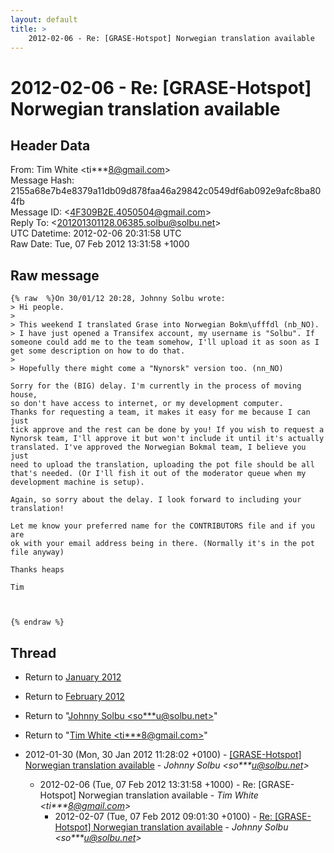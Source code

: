 ```yaml
---
layout: default
title: >
    2012-02-06 - Re: [GRASE-Hotspot] Norwegian translation available
---
```


# 2012-02-06 - Re: [GRASE-Hotspot] Norwegian translation available

## Header Data

From: Tim White \<ti***8@gmail.com\><br>
Message Hash: 2155a68e7b4e8379a11db09d878faa46a29842c0549df6ab092e9afc8ba804fb<br>
Message ID: \<4F309B2E.4050504@gmail.com\><br>
Reply To: \<201201301128.06385.solbu@solbu.net\><br>
UTC Datetime: 2012-02-06 20:31:58 UTC<br>
Raw Date: Tue, 07 Feb 2012 13:31:58 +1000<br>

## Raw message

```
{% raw  %}On 30/01/12 20:28, Johnny Solbu wrote:
> Hi people.
>
> This weekend I translated Grase into Norwegian Bokm\ufffdl (nb_NO).
> I have just opened a Transifex account, my username is "Solbu". If someone could add me to the team somehow, I'll upload it as soon as I get some description on how to do that.
>
> Hopefully there might come a "Nynorsk" version too. (nn_NO)

Sorry for the (BIG) delay. I'm currently in the process of moving house, 
so don't have access to internet, or my development computer.
Thanks for requesting a team, it makes it easy for me because I can just 
tick approve and the rest can be done by you! If you wish to request a 
Nynorsk team, I'll approve it but won't include it until it's actually 
translated. I've approved the Norwegian Bokmal team, I believe you just 
need to upload the translation, uploading the pot file should be all 
that's needed. (Or I'll fish it out of the moderator queue when my 
development machine is setup).

Again, so sorry about the delay. I look forward to including your 
translation!

Let me know your preferred name for the CONTRIBUTORS file and if you are 
ok with your email address being in there. (Normally it's in the pot 
file anyway)

Thanks heaps

Tim



{% endraw %}
```

## Thread

+ Return to [January 2012](/archive/2012/01)
+ Return to [February 2012](/archive/2012/02)

+ Return to "[Johnny Solbu <so***u<span>@</span>solbu.net>](/authors/so___u_at_solbu_net)"
+ Return to "[Tim White <ti***8<span>@</span>gmail.com>](/authors/ti___8_at_gmail_com)"

+ 2012-01-30 (Mon, 30 Jan 2012 11:28:02 +0100) - [[GRASE-Hotspot] Norwegian translation available](/archive/2012/01/b064c4d67545acc42070cfeec0f7a2ab32a5282bf0a83008534ca104e60a06bc) - _Johnny Solbu \<so***u@solbu.net\>_
  + 2012-02-06 (Tue, 07 Feb 2012 13:31:58 +1000) - Re: [GRASE-Hotspot] Norwegian translation available - _Tim White \<ti***8@gmail.com\>_
    + 2012-02-07 (Tue, 07 Feb 2012 09:01:30 +0100) - [Re: [GRASE-Hotspot] Norwegian translation available](/archive/2012/02/2c3c91a745cf29b6073270f72eee2b87bc12e171f7c393912bd0835a9cd14184) - _Johnny Solbu \<so***u@solbu.net\>_

